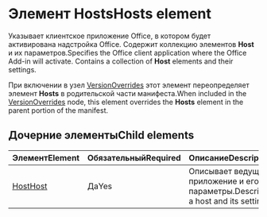 # <a name="hosts-element"></a><span data-ttu-id="f2953-101">Элемент Hosts</span><span class="sxs-lookup"><span data-stu-id="f2953-101">Hosts element</span></span>

<span data-ttu-id="f2953-p101">Указывает клиентское приложение Office, в котором будет активирована надстройка Office. Содержит коллекцию элементов **Host** и их параметров.</span><span class="sxs-lookup"><span data-stu-id="f2953-p101">Specifies the Office client application where the Office Add-in will activate. Contains a collection of **Host** elements and their settings.</span></span> 

<span data-ttu-id="f2953-104">При включении в узел [VersionOverrides](versionoverrides.md) этот элемент переопределяет элемент **Hosts** в родительской части манифеста.</span><span class="sxs-lookup"><span data-stu-id="f2953-104">When included in the [VersionOverrides](versionoverrides.md) node, this element overrides the **Hosts** element in the parent portion of the manifest.</span></span> 

## <a name="child-elements"></a><span data-ttu-id="f2953-105">Дочерние элементы</span><span class="sxs-lookup"><span data-stu-id="f2953-105">Child elements</span></span>

|  <span data-ttu-id="f2953-106">Элемент</span><span class="sxs-lookup"><span data-stu-id="f2953-106">Element</span></span> |  <span data-ttu-id="f2953-107">Обязательный</span><span class="sxs-lookup"><span data-stu-id="f2953-107">Required</span></span>  |  <span data-ttu-id="f2953-108">Описание</span><span class="sxs-lookup"><span data-stu-id="f2953-108">Description</span></span>  |
|:-----|:-----|:-----|
|  [<span data-ttu-id="f2953-109">Host</span><span class="sxs-lookup"><span data-stu-id="f2953-109">Host</span></span>](host.md)    |  <span data-ttu-id="f2953-110">Да</span><span class="sxs-lookup"><span data-stu-id="f2953-110">Yes</span></span>   |  <span data-ttu-id="f2953-111">Описывает ведущее приложение и его параметры.</span><span class="sxs-lookup"><span data-stu-id="f2953-111">Describes a host and its settings.</span></span> |
